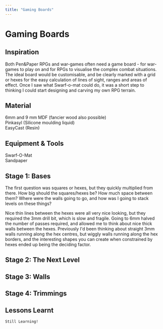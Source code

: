```yaml
---
title: "Gaming Boards"
---
```

# Gaming Boards

## Inspiration

Both Pen&Paper RPGs and war-games often need a game board - for war-games to play on and for RPGs to visualise the complex combat situations. The ideal board would be customisable, and be clearly marked with a grid or hexes for the easy calculation of lines of sight, ranges and areas of effect. Once I saw what Swarf-o-mat could do, it was a short step to thinking I could start designing and carving my own RPG terrain.

## Material

6mm and 9 mm MDF (fancier wood also possible)  
Pinkasyl (Silicone moulding liquid)  
EasyCast (Resin)  

## Equipment & Tools

Swarf-O-Mat  
Sandpaper  

## Stage 1: Bases

The first question was squares or hexes, but they quickly multiplied from there. How big should the squares/hexes be? How much space between them? Where were the walls going to go, and how was I going to stack levels on these things?

Nice thin lines between the hexes were all very nice looking, but they required the 3mm drill bit, which is slow and fragile. Going to 6mm halved the number of passes required, and allowed me to think about nice thick walls between the hexes. Previously I'd been thinking about straight 3mm walls running along the hex centres, but wiggly walls running along the hex borders, and the interesting shapes you can create when constrained by hexes ended up being the deciding factor.

## Stage 2: The Next Level

## Stage 3: Walls

## Stage 4: Trimmings

## Lessons Learnt

    Still Learning!
